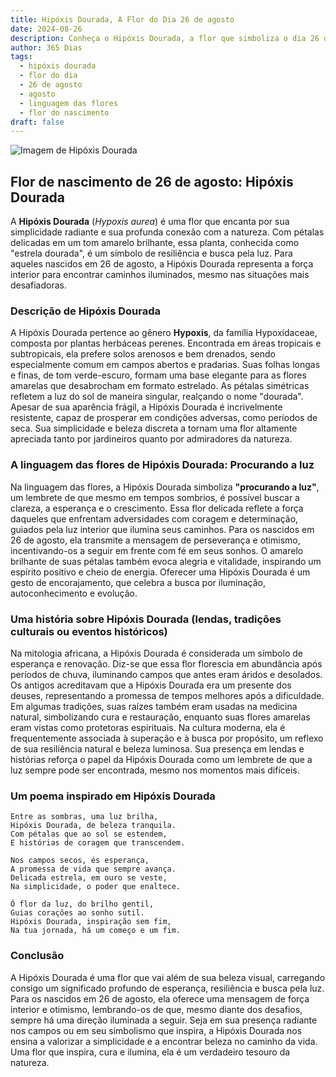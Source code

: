 ```yaml
---
title: Hipóxis Dourada, A Flor do Dia 26 de agosto
date: 2024-08-26
description: Conheça o Hipóxis Dourada, a flor que simboliza o dia 26 de agosto e seu significado 'Procurando a luz'. Explore a beleza e o simbolismo desta flor encantadora.
author: 365 Dias
tags:
  - hipóxis dourada
  - flor do dia
  - 26 de agosto
  - agosto
  - linguagem das flores
  - flor do nascimento
draft: false
---
```


![Imagem de Hipóxis Dourada](https://i.imgur.com/Gfm3Mga.png#center)


## Flor de nascimento de 26 de agosto: Hipóxis Dourada

A **Hipóxis Dourada** (_Hypoxis aurea_) é uma flor que encanta por sua simplicidade radiante e sua profunda conexão com a natureza. Com pétalas delicadas em um tom amarelo brilhante, essa planta, conhecida como "estrela dourada", é um símbolo de resiliência e busca pela luz. Para aqueles nascidos em 26 de agosto, a Hipóxis Dourada representa a força interior para encontrar caminhos iluminados, mesmo nas situações mais desafiadoras.

### Descrição de Hipóxis Dourada

A Hipóxis Dourada pertence ao gênero **Hypoxis**, da família Hypoxidaceae, composta por plantas herbáceas perenes. Encontrada em áreas tropicais e subtropicais, ela prefere solos arenosos e bem drenados, sendo especialmente comum em campos abertos e pradarias. Suas folhas longas e finas, de tom verde-escuro, formam uma base elegante para as flores amarelas que desabrocham em formato estrelado. As pétalas simétricas refletem a luz do sol de maneira singular, realçando o nome "dourada". Apesar de sua aparência frágil, a Hipóxis Dourada é incrivelmente resistente, capaz de prosperar em condições adversas, como períodos de seca. Sua simplicidade e beleza discreta a tornam uma flor altamente apreciada tanto por jardineiros quanto por admiradores da natureza.

### A linguagem das flores de Hipóxis Dourada: Procurando a luz

Na linguagem das flores, a Hipóxis Dourada simboliza **"procurando a luz"**, um lembrete de que mesmo em tempos sombrios, é possível buscar a clareza, a esperança e o crescimento. Essa flor delicada reflete a força daqueles que enfrentam adversidades com coragem e determinação, guiados pela luz interior que ilumina seus caminhos. Para os nascidos em 26 de agosto, ela transmite a mensagem de perseverança e otimismo, incentivando-os a seguir em frente com fé em seus sonhos. O amarelo brilhante de suas pétalas também evoca alegria e vitalidade, inspirando um espírito positivo e cheio de energia. Oferecer uma Hipóxis Dourada é um gesto de encorajamento, que celebra a busca por iluminação, autoconhecimento e evolução.

### Uma história sobre Hipóxis Dourada (lendas, tradições culturais ou eventos históricos)

Na mitologia africana, a Hipóxis Dourada é considerada um símbolo de esperança e renovação. Diz-se que essa flor florescia em abundância após períodos de chuva, iluminando campos que antes eram áridos e desolados. Os antigos acreditavam que a Hipóxis Dourada era um presente dos deuses, representando a promessa de tempos melhores após a dificuldade. Em algumas tradições, suas raízes também eram usadas na medicina natural, simbolizando cura e restauração, enquanto suas flores amarelas eram vistas como protetoras espirituais. Na cultura moderna, ela é frequentemente associada à superação e à busca por propósito, um reflexo de sua resiliência natural e beleza luminosa. Sua presença em lendas e histórias reforça o papel da Hipóxis Dourada como um lembrete de que a luz sempre pode ser encontrada, mesmo nos momentos mais difíceis.

### Um poema inspirado em Hipóxis Dourada

```
Entre as sombras, uma luz brilha,  
Hipóxis Dourada, de beleza tranquila.  
Com pétalas que ao sol se estendem,  
E histórias de coragem que transcendem.  

Nos campos secos, és esperança,  
A promessa de vida que sempre avança.  
Delicada estrela, em ouro se veste,  
Na simplicidade, o poder que enaltece.  

Ó flor da luz, do brilho gentil,  
Guias corações ao sonho sutil.  
Hipóxis Dourada, inspiração sem fim,  
Na tua jornada, há um começo e um fim.  
```

### Conclusão

A Hipóxis Dourada é uma flor que vai além de sua beleza visual, carregando consigo um significado profundo de esperança, resiliência e busca pela luz. Para os nascidos em 26 de agosto, ela oferece uma mensagem de força interior e otimismo, lembrando-os de que, mesmo diante dos desafios, sempre há uma direção iluminada a seguir. Seja em sua presença radiante nos campos ou em seu simbolismo que inspira, a Hipóxis Dourada nos ensina a valorizar a simplicidade e a encontrar beleza no caminho da vida. Uma flor que inspira, cura e ilumina, ela é um verdadeiro tesouro da natureza.